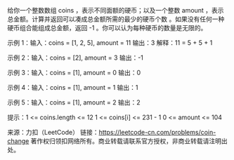 给你一个整数数组 coins ，表示不同面额的硬币；以及一个整数 amount ，表示总金额。计算并返回可以凑成总金额所需的最少的硬币个数 。如果没有任何一种硬币组合能组成总金额，返回 -1 。你可以认为每种硬币的数量是无限的。

示例 1：输入：coins = [1, 2, 5], amount = 11
输出：3 
解释：11 = 5 + 5 + 1

示例 2：输入：coins = [2], amount = 3
输出：-1

示例 3：输入：coins = [1], amount = 0
输出：0

示例 4：输入：coins = [1], amount = 1
输出：1

示例 5：输入：coins = [1], amount = 2
输出：2

提示：1 <= coins.length <= 12
1 <= coins[i] <= 231 - 1
0 <= amount <= 104

来源：力扣（LeetCode）
链接：https://leetcode-cn.com/problems/coin-change
著作权归领扣网络所有。商业转载请联系官方授权，非商业转载请注明出处。